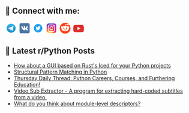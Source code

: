 ## 🔎 Connect with me:
[<img src="https://github.com/bullbesh/bullbesh/blob/main/images/Telegram.png" width="32" height="32" />](https://t.me/bullbesh)
[<img src="https://github.com/bullbesh/bullbesh/blob/main/images/VK.png" width="32" height="32" />](https://vk.com/bullbesh)
[<img src="https://github.com/bullbesh/bullbesh/blob/main/images/Twitter.png" width="32" height="32" />](https://twitter.com/bullbesh1)
[<img src="https://github.com/bullbesh/bullbesh/blob/main/images/Instagram.png" width="32" height="32" />](https://www.instagram.com/bullbesh)
[<img src="https://github.com/bullbesh/bullbesh/blob/main/images/Reddit.png" width="32" height="32" />](https://www.reddit.com/user/bullbesh)
[<img src="https://github.com/bullbesh/bullbesh/blob/main/images/YouTube.png" width="32" height="32" />](https://www.youtube.com/channel/UCtfjRs6uzgq5mfm8S06WTcg)

## 📕 Latest r/Python Posts
<!-- BLOG-POST-LIST:START -->
- [How about a GUI based on Rust&#39;s Iced for your Python projects](https://www.reddit.com/r/Python/comments/1gg2har/how_about_a_gui_based_on_rusts_iced_for_your/)
- [Structural Pattern Matching in Python](https://www.reddit.com/r/Python/comments/1gg27dt/structural_pattern_matching_in_python/)
- [Thursday Daily Thread: Python Careers, Courses, and Furthering Education!](https://www.reddit.com/r/Python/comments/1gg1913/thursday_daily_thread_python_careers_courses_and/)
- [Video Sub Extractor - A program for extracting hard-coded subtitles from a video.](https://www.reddit.com/r/Python/comments/1gfyew8/video_sub_extractor_a_program_for_extracting/)
- [What do you think about module-level descriptors?](https://www.reddit.com/r/Python/comments/1gfuj60/what_do_you_think_about_modulelevel_descriptors/)
<!-- BLOG-POST-LIST:END -->
